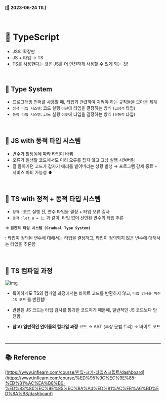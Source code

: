 **[📆 2023-06-24 TIL]**

<br/>

# 📍 TypeScript

- JS의 확장판
- JS + 타입 → TS
- TS를 사용한다는 것은 JS를 더 안전하게 사용할 수 있게 되는 것!

<br />

## 📍 Type System

- 프로그래밍 언어를 사용할 때, 타입과 관련하여 지켜야 하는 규칙들을 모아둔 체계
- `정적 타입 시스템`: 코드 실행 `이전`에 타입을 결정하는 방식 (`고정적` 타입)
- `동적 타입 시스템`: 코드 실행 `이후`에 타입을 결정하는 방식 (`유동적` 타입)

<br />

## 📍 JS with 동적 타입 시스템

- 변수가 할당됨에 따라 타입이 바뀜
- 오류가 발생할 코드에서도 미리 오류를 잡지 않고 그냥 실행 시켜버림
- 잘 돌아가던 코드가 갑자기 에러를 뱉어버리는 상황 발생
  → 프로그램 강제 종료 + 서비스 마비 가능성 ⬆️

<br />

## 📍 TS with 정적 + 동적 타입 시스템

- `정적` : 코드 실행 전, 변수 타입을 결정 + 타입 오류 검사
- `동적` : `let a = 1;` 과 같이, 타입 없이 선언된 변수의 타입 추론

⇒ **`점진적 타입 시스템 (Gradual Type System)`**

: 타입이 정의된 변수에 대해서는 타입을 결정하고, 타입이 정의되지 않은 변수에 대해서는 타입을 추론함

<br />

## 📍 TS 컴파일 과정

![img](https://ts.winterlood.com/d67c7b28-c191-46ee-9bdc-2ae8643c2028)

- 특이하게도 TS의 컴파일 과정에서는 바이트 코드를 반환하지 않고, `타입 검사를 마친 JS 코드` 를 반환함!
- 반환된 JS 코드는 타입 검사를 통과한 코드이기 때문에, 일반적인 JS 코드보다 안전함.

- **참고) 일반적인 언어들의 컴파일 과정**
  코드 → AST (추상 문법 트리) → 바이트 코드

<br />

<hr/>

## 📚 Reference

[https://www.inflearn.com/course/한입-크기-타입스크립트/dashboard](https://www.inflearn.com/course/%ED%95%9C%EC%9E%85-%ED%81%AC%EA%B8%B0-%ED%83%80%EC%9E%85%EC%8A%A4%ED%81%AC%EB%A6%BD%ED%8A%B8/dashboard)
